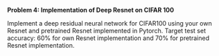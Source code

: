 **Problem 4: Implementation of Deep Resnet on CIFAR 100**

Implement a deep residual neural network for CIFAR100 using your own Resnet and pretrained Resnet implemented in Pytorch. Target test set accuracy: 60% for own Resnet implementation and 70% for pretrained Resnet implementation.
